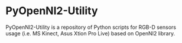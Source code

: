 # PyOpenNI2-Utility

PyOpenNI2-Utility is a repository of Python scripts for RGB-D sensors usage (i.e. MS Kinect, Asus Xtion Pro Live) based on OpenNI2 library.
